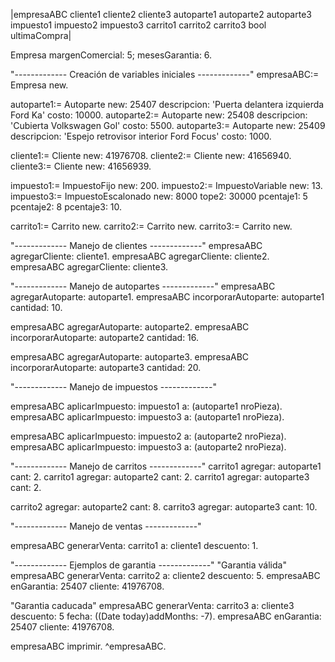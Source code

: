 |empresaABC cliente1 cliente2 cliente3 autoparte1 autoparte2 autoparte3 impuesto1 impuesto2 impuesto3 carrito1 carrito2 carrito3 bool ultimaCompra|

Empresa margenComercial: 5; mesesGarantia: 6.

"------------- Creación de variables iniciales -------------"
empresaABC:= Empresa new.

autoparte1:= Autoparte new: 25407 descripcion: 'Puerta delantera izquierda Ford Ka' costo: 10000.
autoparte2:= Autoparte new: 25408 descripcion: 'Cubierta Volkswagen Gol' costo: 5500.
autoparte3:= Autoparte new: 25409 descripcion: 'Espejo retrovisor interior Ford Focus' costo: 1000.
 
cliente1:= Cliente new: 41976708.
cliente2:= Cliente new: 41656940.
cliente3:= Cliente new: 41656939.

impuesto1:= ImpuestoFijo new: 200.
impuesto2:= ImpuestoVariable new: 13.
impuesto3:= ImpuestoEscalonado new: 8000 tope2: 30000 pcentaje1: 5  pcentaje2: 8 pcentaje3: 10.

carrito1:= Carrito new.
carrito2:= Carrito new.
carrito3:= Carrito new.

"------------- Manejo de clientes -------------"
empresaABC agregarCliente: cliente1.
empresaABC agregarCliente: cliente2.
empresaABC agregarCliente: cliente3.

"------------- Manejo de autopartes -------------"
empresaABC agregarAutoparte: autoparte1.
empresaABC incorporarAutoparte: autoparte1 cantidad: 10. 

empresaABC agregarAutoparte: autoparte2.
empresaABC incorporarAutoparte: autoparte2 cantidad: 16. 

empresaABC agregarAutoparte: autoparte3.
empresaABC incorporarAutoparte: autoparte3 cantidad: 20. 

"------------- Manejo de impuestos -------------"

empresaABC aplicarImpuesto: impuesto1 a: (autoparte1 nroPieza).
empresaABC aplicarImpuesto: impuesto3 a: (autoparte1 nroPieza).

empresaABC aplicarImpuesto: impuesto2 a: (autoparte2 nroPieza).
empresaABC aplicarImpuesto: impuesto3 a: (autoparte2 nroPieza).

"------------- Manejo de carritos -------------"
carrito1 agregar: autoparte1 cant: 2.
carrito1 agregar: autoparte2 cant: 2.
carrito1 agregar: autoparte3 cant: 2.

carrito2 agregar: autoparte2 cant: 8.
carrito3 agregar: autoparte3 cant: 10.

"------------- Manejo de ventas -------------"

empresaABC generarVenta: carrito1 a: cliente1 descuento: 1.


"------------- Ejemplos de garantia -------------"
"Garantia válida"
empresaABC generarVenta: carrito2  a: cliente2  descuento: 5.
empresaABC enGarantia: 25407 cliente: 41976708.

"Garantia caducada"
empresaABC generarVenta: carrito3  a: cliente3  descuento: 5 fecha: ((Date today)addMonths: -7).
empresaABC enGarantia: 25407 cliente: 41976708.

empresaABC imprimir.
^empresaABC.

